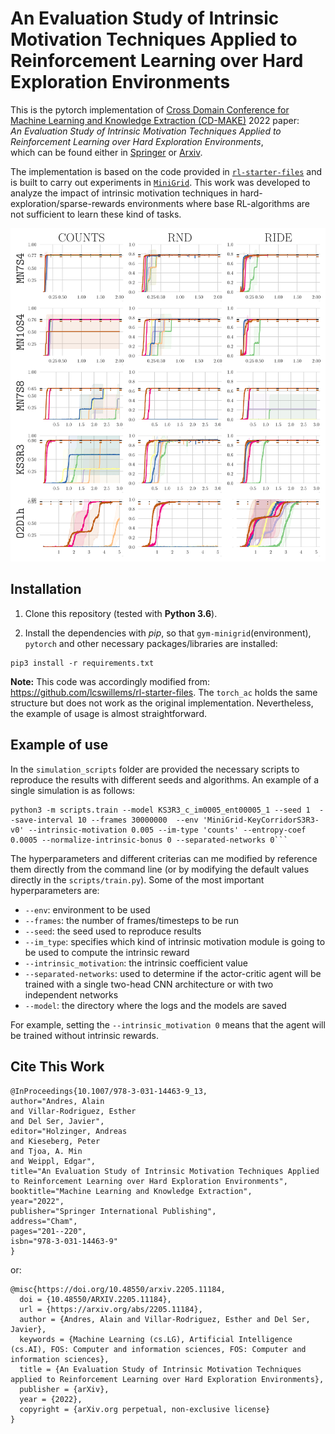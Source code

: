 # An Evaluation Study of Intrinsic Motivation Techniques Applied to Reinforcement Learning over Hard Exploration Environments

This is the pytorch implementation of [Cross Domain Conference for Machine Learning and Knowledge Extraction (CD-MAKE)](https://cd-make.net/) 2022 paper: <br>*An Evaluation Study of Intrinsic Motivation Techniques Applied to Reinforcement Learning over Hard Exploration Environments*,<br> which can be found either in [Springer](https://link.springer.com/chapter/10.1007/978-3-031-14463-9_13) or [Arxiv](https://arxiv.org/abs/2205.11184).

The implementation is based on the code provided in [`rl-starter-files`](https://github.com/lcswillems/rl-starter-files) and is built to carry out experiments in [`MiniGrid`](https://github.com/Farama-Foundation/MiniGrid). This work was developed to analyze the impact of intrinsic motivation techniques in hard-exploration/sparse-rewards environments where base RL-algorithms are not sufficient to learn these kind of tasks.

<p align="center"><img src="README-rsrc/macro_image_im_study.png"></p>

## Installation

1. Clone this repository (tested with **Python 3.6**).

2. Install the dependencies with *pip*, so that `gym-minigrid`(environment), `pytorch` and other necessary packages/libraries are installed:

```
pip3 install -r requirements.txt
```
**Note:** This code was accordingly modified from: https://github.com/lcswillems/rl-starter-files. The `torch_ac` holds the same structure but does not work as the original implementation. Nevertheless, the example of usage is almost straightforward.  


## Example of use

In the `simulation_scripts` folder are provided the necessary scripts to reproduce the results with different seeds and algorithms. An example of a single simulation is as follows:

```
python3 -m scripts.train --model KS3R3_c_im0005_ent00005_1 --seed 1  --save-interval 10 --frames 30000000  --env 'MiniGrid-KeyCorridorS3R3-v0' --intrinsic-motivation 0.005 --im-type 'counts' --entropy-coef 0.0005 --normalize-intrinsic-bonus 0 --separated-networks 0```
```

The hyperparameters and different criterias can me modified by reference them directly from the command line (or by modifying the default values directly in the `scripts/train.py`). Some of the most important hyperparameters are:
*   `--env`: environment to be used
*   `--frames`: the number of frames/timesteps to be run
*   `--seed`: the seed used to reproduce results
*   `--im_type`: specifies which kind of intrinsic motivation module is going to be used to compute the intrinsic reward
*   `--intrinsic_motivation`: the intrinsic coefficient value
*   `--separated-networks`: used to determine if the actor-critic agent will be trained with a single two-head CNN architecture or with two independent networks
*   `--model`: the directory where the logs and the models are saved

For example, setting the `--intrinsic_motivation 0` means that the agent will be trained without intrinsic rewards.


## Cite This Work

```
@InProceedings{10.1007/978-3-031-14463-9_13,
author="Andres, Alain
and Villar-Rodriguez, Esther
and Del Ser, Javier",
editor="Holzinger, Andreas
and Kieseberg, Peter
and Tjoa, A. Min
and Weippl, Edgar",
title="An Evaluation Study of Intrinsic Motivation Techniques Applied to Reinforcement Learning over Hard Exploration Environments",
booktitle="Machine Learning and Knowledge Extraction",
year="2022",
publisher="Springer International Publishing",
address="Cham",
pages="201--220",
isbn="978-3-031-14463-9"
}
```

or:

```
@misc{https://doi.org/10.48550/arxiv.2205.11184,
  doi = {10.48550/ARXIV.2205.11184},
  url = {https://arxiv.org/abs/2205.11184},
  author = {Andres, Alain and Villar-Rodriguez, Esther and Del Ser, Javier},
  keywords = {Machine Learning (cs.LG), Artificial Intelligence (cs.AI), FOS: Computer and information sciences, FOS: Computer and information sciences},
  title = {An Evaluation Study of Intrinsic Motivation Techniques applied to Reinforcement Learning over Hard Exploration Environments},
  publisher = {arXiv},
  year = {2022},
  copyright = {arXiv.org perpetual, non-exclusive license}
}
```

